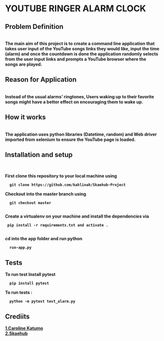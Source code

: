 <h1><b>YOUTUBE RINGER ALARM CLOCK</h1>

<h2><b>Problem Definition</h2><br>
The main aim of this project is to create a command line application that takes user input of the YouTube songs links they would like, input the time (alarm) and once the countdown is done the application randomly selects from the user input links and prompts a YouTube browser where the songs are played.


<h2><b>Reason for Application</h2><br>
Instead of the usual alarms’ ringtones, Users waking up to their favorite songs might have a better effect on encouraging them to wake up.<br>

<h2><b>How it works</h2><br>
The application uses python libraries (Datetime, random) and Web driver imported from selenium to ensure the YouTube page is loaded.<br>

 <h2><b>Installation and setup</h2><br>
  
First clone this repository to your local machine using <br>
  
```
  git clone https://github.com/kahlinah/Skaehub-Project
  ```
 

Checkout into the master branch using 
```
  git checkout master
  
  ```

Create a virtualenv on your machine and install the dependencies via<br>
 ```
  pip install -r requirements.txt and activate .
  
  ```

cd into the app folder and run python<br>
``` 
  run-app.py 
  ```

<h2>Tests</h2>
  
To run test Install pytest<br>
```
  pip install pytest
  ```
To run tests :
```
  python -m pytest test_alarm.py
  ```
  
  <h2>Crediits</h2>
  <a href="https://github.com/kahlinah/">1.Caroline Katumo</a><br>
  <a href="https://skaehub.com/">2.Skaehub</a>


